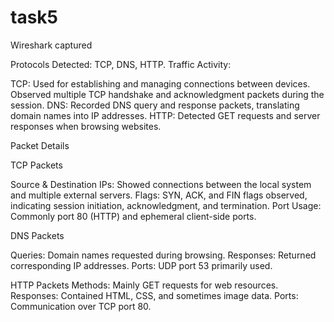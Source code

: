 # task5
Wireshark captured






Protocols Detected: TCP, DNS, HTTP.
Traffic Activity:

TCP: Used for establishing and managing connections between devices. Observed multiple TCP handshake and acknowledgment packets during the session.
DNS: Recorded DNS query and response packets, translating domain names into IP addresses.
HTTP: Detected GET requests and server responses when browsing websites.

Packet Details

TCP Packets

Source & Destination IPs: Showed connections between the local system and multiple external servers.
Flags: SYN, ACK, and FIN flags observed, indicating session initiation, acknowledgment, and termination.
Port Usage: Commonly port 80 (HTTP) and ephemeral client-side ports.

DNS Packets

Queries: Domain names requested during browsing.
Responses: Returned corresponding IP addresses.
Ports: UDP port 53 primarily used.

HTTP Packets
Methods: Mainly GET requests for web resources.
Responses: Contained HTML, CSS, and sometimes image data.
Ports: Communication over TCP port 80.
